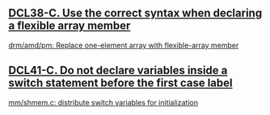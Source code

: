 


## [DCL38-C. Use the correct syntax when declaring a flexible array member](https://wiki.sei.cmu.edu/confluence/display/c/DCL38-C.+Use+the+correct+syntax+when+declaring+a+flexible+array+member)

[drm/amd/pm: Replace one-element array with flexible-array member](https://git.kernel.org/linus/23bdba959b3dbe241e02ee12d04bb5134d1a1d19)

## [DCL41-C. Do not declare variables inside a switch statement before the first case label](https://wiki.sei.cmu.edu/confluence/display/c/DCL41-C.+Do+not+declare+variables+inside+a+switch+statement+before+the+first+case+label)

[mm/shmem.c: distribute switch variables for initialization](https://git.kernel.org/linus/27d80fa24326b7b33c8ee7527843776e5df808a7)
